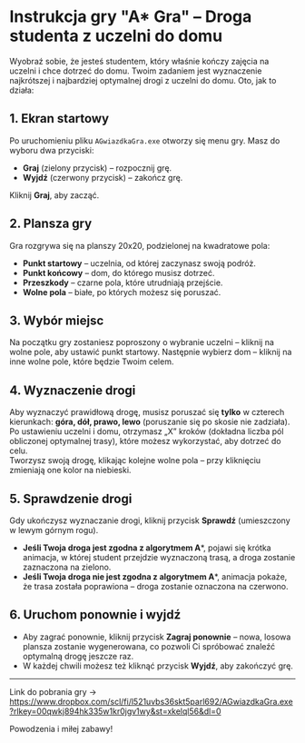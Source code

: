 # Instrukcja gry "A* Gra" – Droga studenta z uczelni do domu

Wyobraź sobie, że jesteś studentem, który właśnie kończy zajęcia na uczelni i chce dotrzeć do domu. Twoim zadaniem jest wyznaczenie najkrótszej i najbardziej optymalnej drogi z uczelni do domu. Oto, jak to działa:

## 1. Ekran startowy

Po uruchomieniu pliku `AGwiazdkaGra.exe` otworzy się menu gry. Masz do wyboru dwa przyciski:
- **Graj** (zielony przycisk) – rozpocznij grę.
- **Wyjdź** (czerwony przycisk) – zakończ grę.

Kliknij **Graj**, aby zacząć.

## 2. Plansza gry

Gra rozgrywa się na planszy 20x20, podzielonej na kwadratowe pola:
- **Punkt startowy** – uczelnia, od której zaczynasz swoją podróż.
- **Punkt końcowy** – dom, do którego musisz dotrzeć.
- **Przeszkody** – czarne pola, które utrudniają przejście.
- **Wolne pola** – białe, po których możesz się poruszać.

## 3. Wybór miejsc

Na początku gry zostaniesz poproszony o wybranie uczelni – kliknij na wolne pole, aby ustawić punkt startowy. Następnie wybierz dom – kliknij na inne wolne pole, które będzie Twoim celem.

## 4. Wyznaczenie drogi

Aby wyznaczyć prawidłową drogę, musisz poruszać się **tylko** w czterech kierunkach: **góra, dół, prawo, lewo** (poruszanie się po skosie nie zadziała).  
Po ustawieniu uczelni i domu, otrzymasz „X” kroków (dokładna liczba pól obliczonej optymalnej trasy), które możesz wykorzystać, aby dotrzeć do celu.  
Tworzysz swoją drogę, klikając kolejne wolne pola – przy kliknięciu zmieniają one kolor na niebieski.

## 5. Sprawdzenie drogi

Gdy ukończysz wyznaczanie drogi, kliknij przycisk **Sprawdź** (umieszczony w lewym górnym rogu).  
- **Jeśli Twoja droga jest zgodna z algorytmem A***, pojawi się krótka animacja, w której student przejdzie wyznaczoną trasą, a droga zostanie zaznaczona na zielono.
- **Jeśli Twoja droga nie jest zgodna z algorytmem A***, animacja pokaże, że trasa została poprawiona – droga zostanie oznaczona na czerwono.

## 6. Uruchom ponownie i wyjdź

- Aby zagrać ponownie, kliknij przycisk **Zagraj ponownie** – nowa, losowa plansza zostanie wygenerowana, co pozwoli Ci spróbować znaleźć optymalną drogę jeszcze raz.
- W każdej chwili możesz też kliknąć przycisk **Wyjdź**, aby zakończyć grę.

---
Link do pobrania gry -> https://www.dropbox.com/scl/fi/l521uvbs36skt5parl692/AGwiazdkaGra.exe?rlkey=00qwkj894hk335w1kr0jgv1wy&st=xkelql56&dl=0 

Powodzenia i miłej zabawy!
